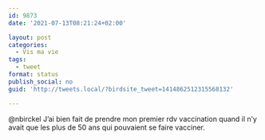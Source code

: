 ```yaml
---
id: 9873
date: '2021-07-13T08:21:24+02:00'

layout: post
categories:
  - Vis ma vie
tags:
  - tweet
format: status
publish_social: no
guid: 'http://tweets.local/?birdsite_tweet=1414862512315568132'

---
```


@nbirckel J’ai bien fait de prendre mon premier rdv vaccination quand il n’y avait que les plus de 50 ans qui pouvaient se faire vacciner.